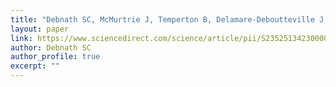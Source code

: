 ```yaml
---
title: "Debnath SC, McMurtrie J, Temperton B, Delamare-Deboutteville J, Mohan CV, Tyler CR. 2023. Tilapia aquaculture, emerging diseases, and the roles of the skin microbiomes in health and disease. Aquaculture International. DOI: 10.1007/s10499-023-01117-4."
layout: paper
link: https://www.sciencedirect.com/science/article/pii/S2352513423000017
author: Debnath SC
author_profile: true
excerpt: ""
---
```


